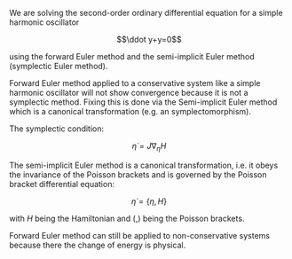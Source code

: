 We are solving the second-order ordinary differential equation for a simple harmonic oscillator 

$$\ddot y+y=0$$

using the forward Euler method and the semi-implicit Euler method (symplectic Euler method).

Forward Euler method applied to a conservative system like a simple harmonic oscillator will not show convergence because it is not a symplectic method.
Fixing this is done via the Semi-implicit Euler method which is a canonical transformation (e.g. an symplectomorphism).

The symplectic condition:

$${\dot {\eta }}=J\nabla _{\eta }H$$

The semi-implicit Euler method is a canonical transformation, i.e. it obeys the invariance of the Poisson brackets and is governed by the Poisson bracket differential equation:

$$\dot\eta=\lbrace\eta,H\rbrace$$

with $H$ being the Hamiltonian and \(,\) being the Poisson brackets.

Forward Euler method can still be applied to non-conservative systems because there the change of energy is physical. 

